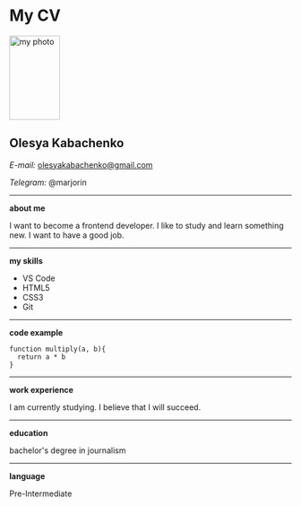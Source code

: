 # My CV
<img src="https://sun9-26.userapi.com/impg/L-QBWlm6ZqjbL8bd4g7vZezF_bYnNsy_bIguRA/5C1-iMk0l3k.jpg?size=1215x2160&quality=96&sign=4db35b67672a0fafec813084d9b741a7&type=album" alt="my photo" width="90px" height="150px">

## **Olesya Kabachenko**
*E-mail:* olesyakabachenko@gmail.com

*Telegram:* @marjorin

---
**about me**

I want to become a frontend developer. I like to study and learn something new. I want to have a good job.

---
**my skills**

* VS Code
* HTML5
* CSS3
* Git

---
**code example**

```
function multiply(a, b){
  return a * b
}
```
---
**work experience**

I am currently studying. I believe that I will succeed.

---
**education**

bachelor's degree in journalism

---
**language**

Pre-Intermediate



